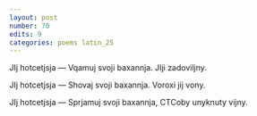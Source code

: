 ```yaml
---
layout: post
number: 70
edits: 9
categories: poems latin_25
---
```


JIj hotcetjsja —
Vqamuj svoji baxannja.
JIji zadoviljny.

JIj hotcetjsja — 
Shovaj svoji baxannja. 
Voroxi jij vony.

JIj hotcetjsja —
Sprjamuj svoji baxannja,
CTCoby unyknuty vijny.
